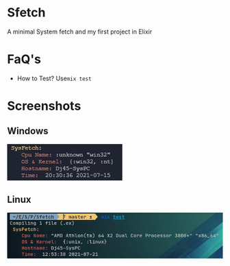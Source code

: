 # Sfetch

A minimal System fetch and my first project in Elixir

# FaQ's

- How to Test?  Use`mix test`

# Screenshots

## Windows
<img src="./img/windows.png">

## Linux
<img src="./img/linux.png">